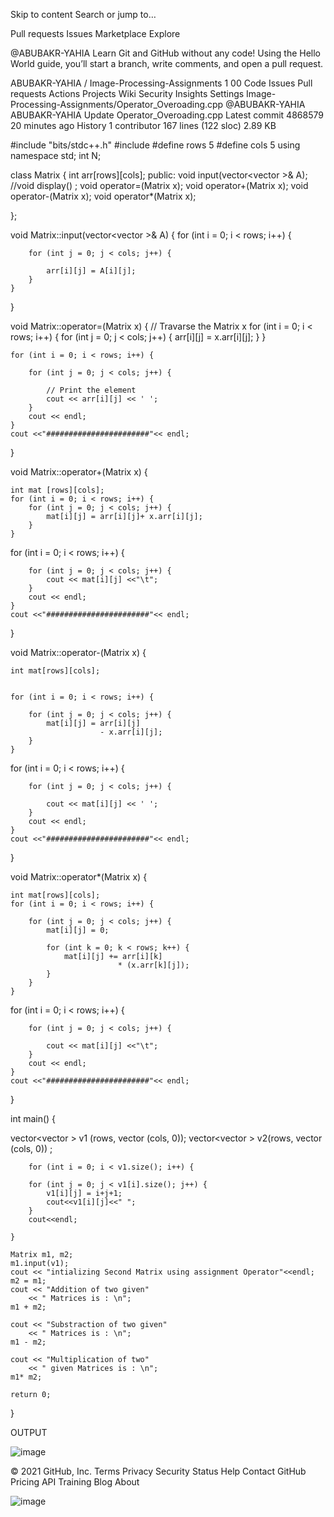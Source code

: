 Skip to content
Search or jump to…

Pull requests
Issues
Marketplace
Explore
 
@ABUBAKR-YAHIA 
Learn Git and GitHub without any code!
Using the Hello World guide, you’ll start a branch, write comments, and open a pull request.


ABUBAKR-YAHIA
/
Image-Processing-Assignments
1
00
Code
Issues
Pull requests
Actions
Projects
Wiki
Security
Insights
Settings
Image-Processing-Assignments/Operator_Overoading.cpp
@ABUBAKR-YAHIA
ABUBAKR-YAHIA Update Operator_Overoading.cpp
Latest commit 4868579 20 minutes ago
 History
 1 contributor
167 lines (122 sloc)  2.89 KB
  
#include "bits/stdc++.h" 
#include <vector>
#define rows 5
#define cols 5 
using namespace std; 
int N; 

class Matrix { 
	int arr[rows][cols]; 
public: 
	void input(vector<vector<int> >& A); 
	//void display() ; 
	void operator=(Matrix x);
	void operator+(Matrix x); 
	void operator-(Matrix x); 
	void operator*(Matrix x);
	
}; 

void Matrix::input(vector<vector<int> >& A) 
{ 
	for (int i = 0; i < rows; i++) { 

		for (int j = 0; j < cols; j++) { 

			arr[i][j] = A[i][j]; 
		} 
	}
 
} 

void Matrix::operator=(Matrix x) 
{ 
	// Travarse the Matrix x 
	for (int i = 0; i < rows; i++) { 
		for (int j = 0; j < cols; j++) { 
			arr[i][j] =  x.arr[i][j]; 
		} 
	}
	
	for (int i = 0; i < rows; i++) { 

		for (int j = 0; j < cols; j++) { 

			// Print the element 
			cout << arr[i][j] << ' '; 
		} 
		cout << endl; 
	} 
	cout <<"#######################"<< endl; 

} 

void Matrix::operator+(Matrix x) 
{ 

	int mat [rows][cols]; 
	for (int i = 0; i < rows; i++) { 
		for (int j = 0; j < cols; j++) { 
			mat[i][j] = arr[i][j]+ x.arr[i][j]; 
		} 
	} 
   for (int i = 0; i < rows; i++) { 

		for (int j = 0; j < cols; j++) { 
			cout << mat[i][j] <<"\t"; 
		} 
		cout << endl; 
	} 
	cout <<"#######################"<< endl; 
} 


void Matrix::operator-(Matrix x) 
{ 

	int mat[rows][cols]; 


	for (int i = 0; i < rows; i++) { 

		for (int j = 0; j < cols; j++) { 
			mat[i][j] = arr[i][j] 
						- x.arr[i][j]; 
		} 
	} 
for (int i = 0; i < rows; i++) { 

		for (int j = 0; j < cols; j++) { 

			cout << mat[i][j] << ' '; 
		} 
		cout << endl; 
	} 
	cout <<"#######################"<< endl; 

} 


void Matrix::operator*(Matrix x) 
{ 

	int mat[rows][cols]; 
	for (int i = 0; i < rows; i++) { 

		for (int j = 0; j < cols; j++) { 
			mat[i][j] = 0; 

			for (int k = 0; k < rows; k++) { 
				mat[i][j] += arr[i][k] 
							* (x.arr[k][j]); 
			} 
		} 
	} 

for (int i = 0; i < rows; i++) { 

		for (int j = 0; j < cols; j++) { 

			cout << mat[i][j] <<"\t"; 
		} 
		cout << endl; 
	} 
	cout <<"#######################"<< endl; 

} 

int main() 
{ 

vector<vector<int> > v1 (rows, vector<int> (cols, 0));
vector<vector<int> > v2(rows, vector<int> (cols, 0)) ;
	
		for (int i = 0; i < v1.size(); i++) { 
		
		for (int j = 0; j < v1[i].size(); j++) { 
			v1[i][j] = i+j+1; 
			cout<<v1[i][j]<<" ";
		} 
		cout<<endl;

	} 
	
	Matrix m1, m2; 
	m1.input(v1); 
	cout << "intializing Second Matrix using assignment Operator"<<endl;
	m2 = m1;
	cout << "Addition of two given"
		<< " Matrices is : \n"; 
	m1 + m2; 

	cout << "Substraction of two given"
		<< " Matrices is : \n"; 
	m1 - m2; 

	cout << "Multiplication of two"
		<< " given Matrices is : \n"; 
	m1* m2; 

	return 0; 
} 


OUTPUT 

![image](https://user-images.githubusercontent.com/72355871/104428845-f3eb0880-55aa-11eb-9d4d-7bf9b662c3cb.png)

© 2021 GitHub, Inc.
Terms
Privacy
Security
Status
Help
Contact GitHub
Pricing
API
Training
Blog
About

![image](https://user-images.githubusercontent.com/72355871/104429514-b33fbf00-55ab-11eb-8719-633b4539dc66.png)

